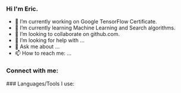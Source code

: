 

<!--
**babychoujr/babychoujr** is a ✨ _special_ ✨ repository because its `README.md` (this file) appears on your GitHub profile.
-->

### Hi I'm Eric.

- 🔭 I’m currently working on Google TensorFlow Certificate.
- 🌱 I’m currently learning Machine Learning and Search algorithms.
- 👯 I’m looking to collaborate on github.com.
- 🤔 I’m looking for help with ...
- 💬 Ask me about ...
- 📫 How to reach me: ...

### Connect with me:
<link rel="stylesheet" href="https://cdnjs.cloudflare.com/ajax/libs/font-awesome/4.7.0/css/font-awesome.min.css">
<p>
  <a href="www.facebook.com" class="fa fa-facebook"></a>
  </a>
</p>
### Languages/Tools I use:

<!--
![Eric's github stats](https://github-readme-stats.vercel.app/api?username=babychoujr&show_icons=true&theme=onedark)
-->
